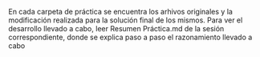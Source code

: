 En cada carpeta de práctica se encuentra los arhivos originales y la modificación realizada para la solución final de los mismos. Para ver el desarrollo llevado a cabo, leer Resumen Práctica.md de la sesión correspondiente, donde se explica paso a paso el razonamiento llevado a cabo